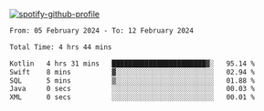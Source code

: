 [![spotify-github-profile](https://spotify-github-profile.vercel.app/api/view?uid=313pysyt3uxkjdidtiuvzf7nrnnu&cover_image=true&theme=natemoo-re&show_offline=false&background_color=121212&interchange=false&bar_color=53b14f&bar_color_cover=false)](https://spotify-github-profile.vercel.app/api/view?uid=313pysyt3uxkjdidtiuvzf7nrnnu&redirect=true)

<!--START_SECTION:waka-->

```txt
From: 05 February 2024 - To: 12 February 2024

Total Time: 4 hrs 44 mins

Kotlin   4 hrs 31 mins   ███████████████████████▓░   95.14 %
Swift    8 mins          ▓░░░░░░░░░░░░░░░░░░░░░░░░   02.94 %
SQL      5 mins          ▒░░░░░░░░░░░░░░░░░░░░░░░░   01.88 %
Java     0 secs          ░░░░░░░░░░░░░░░░░░░░░░░░░   00.03 %
XML      0 secs          ░░░░░░░░░░░░░░░░░░░░░░░░░   00.01 %
```

<!--END_SECTION:waka-->